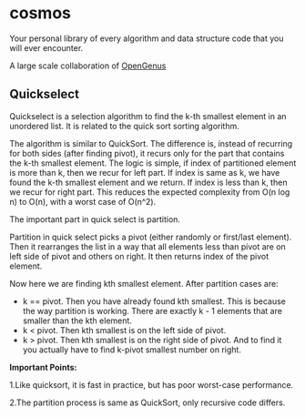 # cosmos
Your personal library of every algorithm and data structure code that you will ever encounter.

A large scale collaboration of [OpenGenus](https://github.com/opengenus)


## Quickselect 

Quickselect is a selection algorithm to find the k-th smallest element in an unordered list. It is related to the quick sort sorting algorithm.

The algorithm is similar to QuickSort. The difference is, instead of recurring for both sides (after finding pivot), it recurs only for the part that contains the k-th smallest element. The logic is simple, if index of partitioned element is more than k, then we recur for left part. If index is same as k, we have found the k-th smallest element and we return. If index is less than k, then we recur for right part. This reduces the expected complexity from O(n log n) to O(n), with a worst case of O(n^2).

The important part in quick select is partition.

Partition in quick select picks a pivot (either randomly or first/last element). Then it rearranges the list in a way that all elements less than pivot are on left side of pivot and others on right. It then returns index of the pivot element.

Now here we are finding kth smallest element. After partition cases are:

* k == pivot. Then you have already found kth smallest. This is because the way partition is working. There are exactly k - 1 elements that are smaller than the kth element.
* k < pivot. Then kth smallest is on the left side of pivot.
* k > pivot. Then kth smallest is on the right side of pivot. And to find it you actually have to find k-pivot smallest number on right.


**Important Points:**

1.Like quicksort, it is fast in practice, but has poor worst-case performance. 

2.The partition process is same as QuickSort, only recursive code differs.
